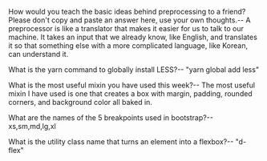 How would you teach the basic ideas behind preprocessing to a friend? Please don't copy and paste an answer here, use your own thoughts.--
  A preprocessor is like a translator that makes it easier for us to talk to our machine. It takes an input that we already know, like English, and translates it so that something else with a more complicated language, like Korean, can understand it.

What is the yarn command to globally install LESS?--
  "yarn global add less"

What is the most useful mixin you have used this week?--
  The most useful mixin I have used is one that creates a box with margin, padding, rounded corners, and background color all baked in.

What are the names of the 5 breakpoints used in bootstrap?--
  xs,sm,md,lg,xl

What is the utility class name that turns an element into a flexbox?--
  "d-flex"
